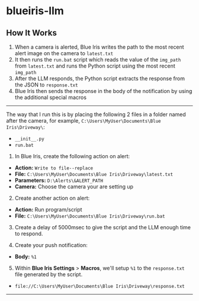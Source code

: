 # blueiris-llm

## How It Works
1. When a camera is alerted, Blue Iris writes the path to the most recent alert image on the camera to `latest.txt`
2. It then runs the `run.bat` script which reads the value of the `img_path` from `latest.txt` and runs the Python script using the most recent `img_path`
3. After the LLM responds, the Python script extracts the response from the JSON to `response.txt`
4. Blue Iris then sends the response in the body of the notification by using the additional special macros

----

The way that I run this is by placing the following 2 files in a folder named after the camera, for example, `C:\Users\MyUser\Documents\Blue Iris\Driveway\`:
* `__init__.py`
* `run.bat`

1. In Blue Iris, create the following action on alert:
  * **Action:** `Write to file--replace`
  * **File:** `C:\Users\MyUser\Documents\Blue Iris\Driveway\latest.txt`
  * **Parameters:** `D:\Alerts\&ALERT_PATH`
  * **Camera:** Choose the camera your are setting up

2. Create another action on alert:
  * **Action:** Run program/script
  * **File:** `C:\Users\MyUser\Documents\Blue Iris\Driveway\run.bat`

3. Create a delay of 5000msec to give the script and the LLM enough time to respond.

4. Create your push notification:
  * **Body:** `%1`

5. Within **Blue Iris Settings** > **Macros**, we'll setup `%1` to the `response.txt` file generated by the script.
  * `file://C:\Users\MyUser\Documents\Blue Iris\Driveway\response.txt`

----
